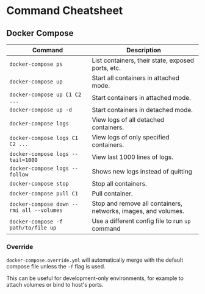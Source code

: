 # Command Cheatsheet

## Docker Compose

| Command                                   | Description                                                    |
| ----------------------------------------- | -------------------------------------------------------------- |
| `docker-compose ps`                       | List containers, their state, exposed ports, etc.              |
| `docker-compose up`                       | Start all containers in attached mode.                         |
| `docker-compose up C1 C2 ...`             | Start containers in attached mode.                             |
| `docker-compose up -d`                    | Start containers in detached mode.                             |
| `docker-compose logs`                     | View logs of all detached containers.                          |
| `docker-compose logs C1 C2 ...`           | View logs of only specified containers.                        |
| `docker-compose logs --tail=1000`         | View last 1000 lines of logs.                                  |
| `docker-compose logs --follow`            | Shows new logs instead of quitting                             |
| `docker-compose stop`                     | Stop all containers.                                           |
| `docker-compose pull C1`                  | Pull container.                                                |
| `docker-compose down --rmi all --volumes` | Stop and remove all containers, networks, images, and volumes. |
| `docker-compose -f path/to/file up`       | Use a different config file to run `up` command                |

### Override

`docker-compose.override.yml` will automatically merge with the default compose file unless the `-f` flag is used.

This can be useful for development-only environments, for example to attach volumes or bind to host's ports.

